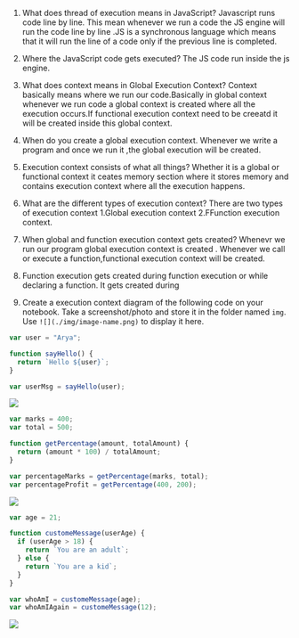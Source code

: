 1. What does thread of execution means in JavaScript?
   Javascript runs code line by line. This mean whenever we run a code the JS engine will run the code line by line .JS is a synchronous language which means that it will run the line of a code only if the previous line is completed.
2. Where the JavaScript code gets executed?
   The JS code run inside the js engine.
3. What does context means in Global Execution Context?
   Context basically means where we run our code.Basically in global context whenever we run code a global context is created where all the execution occurs.If functional execution context need to be creeatd it will be created inside this global context.
4. When do you create a global execution context.
   Whenever we write a program and once we run it ,the global execution will be created.
5. Execution context consists of what all things?
   Whether it is a global or functional context it ceates memory section where it stores memory and contains execution context where all the execution happens.
6. What are the different types of execution context?
   There are two types of execution context 1.Global execution context 2.FFunction execution context.
7. When global and function execution context gets created?
   Whenevr we run our program global execution context is created . Whenever we call or execute a function,functional execution context will be created.
8. Function execution gets created during function execution or while declaring a function.
   It gets created during

9. Create a execution context diagram of the following code on your notebook. Take a screenshot/photo and store it in the folder named `img`. Use `![](./img/image-name.png)` to display it here.

```js
var user = "Arya";

function sayHello() {
  return `Hello ${user}`;
}

var userMsg = sayHello(user);
```

<!-- Put your image here -->

![](./img/first_question.jpg)

```js
var marks = 400;
var total = 500;

function getPercentage(amount, totalAmount) {
  return (amount * 100) / totalAmount;
}

var percentageMarks = getPercentage(marks, total);
var percentageProfit = getPercentage(400, 200);
```

<!-- Put your image here -->

![](./img/second%20question.jpg)

```js
var age = 21;

function customeMessage(userAge) {
  if (userAge > 18) {
    return `You are an adult`;
  } else {
    return `You are a kid`;
  }
}

var whoAmI = customeMessage(age);
var whoAmIAgain = customeMessage(12);
```

<!-- Put your image here -->

![](./img/third_question.jpg)
